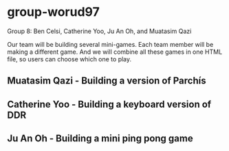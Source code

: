 # group-worud97

Group 8: Ben Celsi, Catherine Yoo, Ju An Oh, and Muatasim Qazi

Our team will be building several mini-games.
Each team member will be making a different game. And we will combine all these games in one HTML file, so users can choose which one to play. 

## Muatasim Qazi - Building a version of Parchís
## Catherine Yoo - Building a keyboard version of DDR 
## Ju An Oh - Building a mini ping pong game
